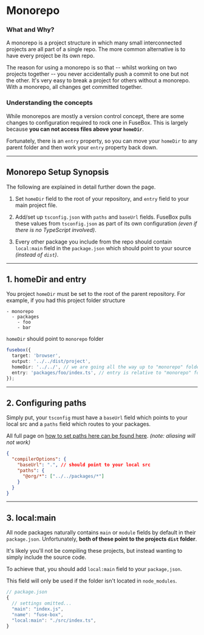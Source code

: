 # Monorepo

### What and Why?

A monorepo is a project structure in which many small interconnected projects are all part of a single repo.  The more common alternative is to have every project be its own repo.

The reason for using a monorepo is so that -- whilst working on two projects together -- you never accidentally push a commit to one but not the other.  It's very easy to break a project for others without a monorepo.  With a monorepo, all changes get committed together.


### Understanding the concepts

<!-- Before reading further it's strongly recommended to read thoroughly the following. -->

While monorepos are mostly a version control concept, there are some changes to configuration required to rock one in FuseBox.  This is largely because **you can not access files above your `homeDir`**.

Fortunately, there is an `entry` property, so you can move your `homeDir` to any parent folder and then work your `entry` property back down.


------
## Monorepo Setup Synopsis

The following are explained in detail further down the page.

1. Set `homeDir` field to the root of your repository, and `entry` field to your main project file.
2. Add/set up `tsconfig.json` with `paths` and `baseUrl` fields. FuseBox pulls these values from
  `tsconfig.json` as part of its own configuration *(even if there is no TypeScript involved)*.

4. Every other package you include from the repo should contain `local:main` field in the `package.json` which should point to your source *(instead of `dist`)*.
----

## 1. homeDir and entry


You project `homeDir` must be set to the root of the parent repository. For example, if you had this project folder structure

```
- monorepo
  - packages
    - foo
    - bar
```

`homeDir` should point to `monorepo` folder

```ts
fusebox({
  target: 'browser',
  output: '../../dist/project',
  homeDir: '../../', // we are going all the way up to "monorepo" folder
  entry: 'packages/foo/index.ts', // entry is relative to "monorepo" folder
});
```

----

## 2. Configuring paths

Simply put, your `tsconfig` must have a `baseUrl` field which points to your local src and a `paths` field which routes to your packages.

All full page on [how to set paths here can be found here](./paths.md). *(note: aliasing will not work)*

```json
{
  "compilerOptions": {
    "baseUrl": ".", // should point to your local src
    "paths": {
      "@org/*": ["../../packages/*"]
    }
  }
}
```

----

## 3. local:main

All node packages naturally contains `main` or `module` fields by default in their `package.json`. Unfortunately, **both of these point to the projects `dist` folder**.

It's likely you'll not be compiling these projects, but instead wanting to simply include the source code.

To achieve that, you should add `local:main` field to your `package,json`.

This field will only be used if the folder isn't located in `node_modules`.

```js
// package.json
{
  // settings omitted...
  "main": "index.js",
  "name": "fuse-box",
  "local:main": "./src/index.ts",
}
```
